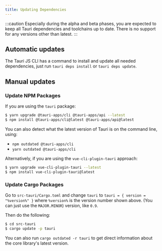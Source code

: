 ```yaml
---
title: Updating Dependencies
---
```


:::caution
Especially during the alpha and beta phases, you are expected to keep all Tauri dependencies and toolchains up to date. There is no support for any versions other than latest.
:::

## Automatic updates

The Tauri JS CLI has a command to install and update all needed dependencies, just run `tauri deps install` or `tauri deps update`.

## Manual updates

### Update NPM Packages

If you are using the `tauri` package:

```bash
$ yarn upgrade @tauri-apps/cli @tauri-apps/api --latest
$ npm install @tauri-apps/cli@latest @tauri-apps/api@latest
```

You can also detect what the latest version of Tauri is on the command line, using:

- `npm outdated @tauri-apps/cli`
- `yarn outdated @tauri-apps/cli`

Alternatively, if you are using the `vue-cli-plugin-tauri` approach:

```bash
$ yarn upgrade vue-cli-plugin-tauri --latest
$ npm install vue-cli-plugin-tauri@latest
```

### Update Cargo Packages

Go to `src-tauri/Cargo.toml` and change `tauri` to
`tauri = { version = "%version%" }` where `%version%` is the version number shown above. (You can just use the `MAJOR.MINOR`) version, like `0.9`.

Then do the following:

```bash
$ cd src-tauri
$ cargo update -p tauri
```

You can also run `cargo outdated -r tauri` to get direct information about the core library's latest version.
